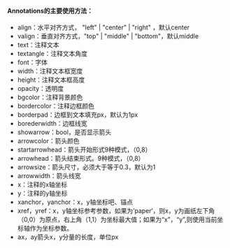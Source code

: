 #### Annotations的主要使用方法：

* align：水平对齐方式， "left" \| "center" \| "right" ，默认center
* valign：垂直对齐方式，"top" \| "middle" \| "bottom"，默认middle 
* text：注释文本
* textangle：注释文本角度
* font：字体
* width：注释文本框宽度
* height：注释文本框高度
* opacity：透明度
* bgcolor：注释背景颜色
* bordercolor：注释边框颜色
* borderpad：边框到文本填充px，默认为1px
* borederwidth：边框线宽
* showarrow：bool，是否显示箭头
* arrowcolor：箭头颜色
* startarrowhead：箭头开始形式9种模式，（0,8）
* arrowhead：箭头结束形式。9种模式，（0,8）
* arrowsize：箭头尺寸，必须大于等于0.3，默认为1
* arrowwidth：箭头线宽
* x：注释的x轴坐标
* y：注释的y轴坐标
* xanchor，yanchor：x，y轴坐标吧、锚点
* xref，yref：x，y轴坐标参考参数，如果为’paper‘，则x，y为画纸左下角（0,0）为原点，右上角（1,1）为坐标最大值；如果为“x”，“y”,则使用当前坐标轴作为坐标参数。
* ax，ay箭头x，y分量的长度，单位px



